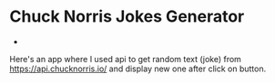 # Chuck Norris Jokes Generator
-
Here's an app where I used api to get random text (joke) from https://api.chucknorris.io/ and display new one after click on button.
